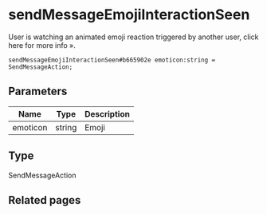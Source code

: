 # sendMessageEmojiInteractionSeen
User is watching an animated emoji reaction triggered by another user, click here for more info ».

```
sendMessageEmojiInteractionSeen#b665902e emoticon:string = SendMessageAction;
```

## Parameters
| Name | Type | Description |
| ---- | :----: | ----------- |
| emoticon | string | Emoji |


## Type
SendMessageAction

## Related pages
